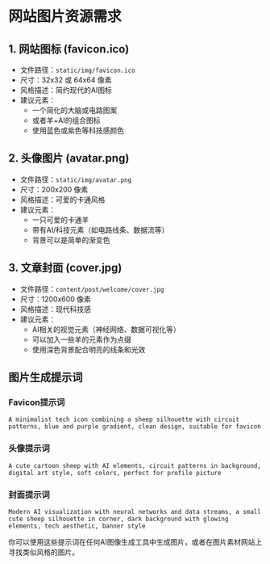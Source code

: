 # 网站图片资源需求

## 1. 网站图标 (favicon.ico)
- 文件路径：`static/img/favicon.ico`
- 尺寸：32x32 或 64x64 像素
- 风格描述：简约现代的AI图标
- 建议元素：
  * 一个简化的大脑或电路图案
  * 或者羊+AI的组合图标
  * 使用蓝色或紫色等科技感颜色

## 2. 头像图片 (avatar.png)
- 文件路径：`static/img/avatar.png`
- 尺寸：200x200 像素
- 风格描述：可爱的卡通风格
- 建议元素：
  * 一只可爱的卡通羊
  * 带有AI/科技元素（如电路线条、数据流等）
  * 背景可以是简单的渐变色

## 3. 文章封面 (cover.jpg)
- 文件路径：`content/post/welcome/cover.jpg`
- 尺寸：1200x600 像素
- 风格描述：现代科技感
- 建议元素：
  * AI相关的视觉元素（神经网络、数据可视化等）
  * 可以加入一些羊的元素作为点缀
  * 使用深色背景配合明亮的线条和光效

## 图片生成提示词

### Favicon提示词
```
A minimalist tech icon combining a sheep silhouette with circuit patterns, blue and purple gradient, clean design, suitable for favicon
```

### 头像提示词
```
A cute cartoon sheep with AI elements, circuit patterns in background, digital art style, soft colors, perfect for profile picture
```

### 封面提示词
```
Modern AI visualization with neural networks and data streams, a small cute sheep silhouette in corner, dark background with glowing elements, tech aesthetic, banner style
```

你可以使用这些提示词在任何AI图像生成工具中生成图片，或者在图片素材网站上寻找类似风格的图片。 